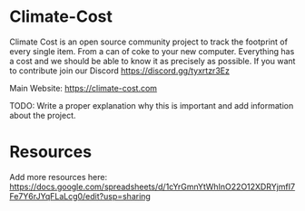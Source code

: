 # Climate-Cost

Climate Cost is an open source community project to track the footprint of every single item. From a can of coke to your new computer. Everything has a cost and we should be able to know it as precisely as possible. If you want to contribute join our Discord https://discord.gg/tyxrtzr3Ez

Main Website: https://climate-cost.com

TODO: Write a proper explanation why this is important and add information about the project.

# Resources
Add more resources here: https://docs.google.com/spreadsheets/d/1cYrGmnYtWhInO22O12XDRYjmfI7Fe7Y6rJYqFLaLcg0/edit?usp=sharing

